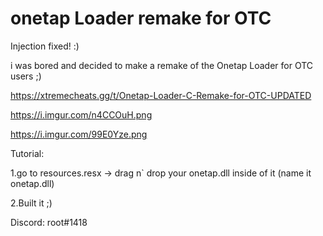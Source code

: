 # onetap Loader remake for OTC

Injection fixed! :)

i was bored and decided to make a remake of the Onetap Loader for OTC users ;)

https://xtremecheats.gg/t/Onetap-Loader-C-Remake-for-OTC-UPDATED

https://i.imgur.com/n4CCOuH.png

https://i.imgur.com/99E0Yze.png

Tutorial:


1.go to resources.resx -> drag n` drop your onetap.dll inside of it (name it onetap.dll)


2.Built it ;)

Discord: root#1418
